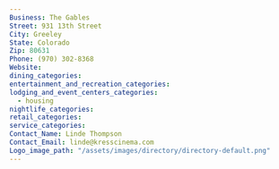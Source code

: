 ```yaml
---
Business: The Gables
Street: 931 13th Street
City: Greeley
State: Colorado
Zip: 80631
Phone: (970) 302-8368
Website:
dining_categories:
entertainment_and_recreation_categories:
lodging_and_event_centers_categories:
  - housing
nightlife_categories:
retail_categories:
service_categories:
Contact_Name: Linde Thompson
Contact_Email: linde@kresscinema.com
Logo_image_path: "/assets/images/directory/directory-default.png"
---
```




